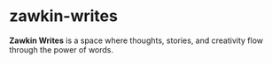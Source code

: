 # zawkin-writes
**Zawkin Writes** is a space where thoughts, stories, and creativity flow through the power of words.
